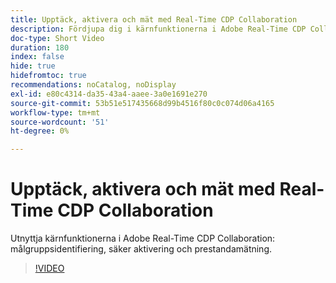 ```yaml
---
title: Upptäck, aktivera och mät med Real-Time CDP Collaboration
description: Fördjupa dig i kärnfunktionerna i Adobe Real-Time CDP Collaboration för målgruppsidentifiering, säker aktivering och prestandamätning.
doc-type: Short Video
duration: 180
index: false
hide: true
hidefromtoc: true
recommendations: noCatalog, noDisplay
exl-id: e80c4314-da35-43a4-aaee-3a0e1691e270
source-git-commit: 53b51e517435668d99b4516f80c0c074d06a4165
workflow-type: tm+mt
source-wordcount: '51'
ht-degree: 0%

---
```


# Upptäck, aktivera och mät med Real-Time CDP Collaboration

Utnyttja kärnfunktionerna i Adobe Real-Time CDP Collaboration: målgruppsidentifiering, säker aktivering och prestandamätning.

<!-- 72_OS511_3442426_179_discover-activate-and-measure-with-realtime-cdp-collaboration -->
>[!VIDEO](https://video.tv.adobe.com/v/3458275/?learn=on&enablevpops=true)
